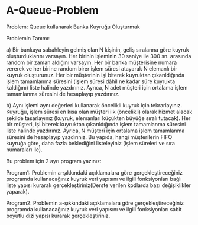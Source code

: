 # A-Queue-Problem

Problem: Queue kullanarak Banka Kuyruğu Oluşturmak

Problemin Tanımı:

 a) Bir bankaya sabahleyin gelmiş olan N kişinin, geliş sıralarına göre kuyruk oluşturduklarını varsayın. Her birinin işleminin 30 saniye ile 300 sn. arasında random bir zaman aldığını varsayın. Her bir banka müşterisine numara vererek ve her birine random birer işlem süresi atayarak N elemanlı bir kuyruk oluşturunuz. Her bir müşterinin işi biterek kuyruktan çıkarıldığında işlem tamamlanma süresini (işlem süresi dâhil ne kadar süre kuyrukta kaldığını) liste halinde yazdırınız. Ayrıca, N adet müşteri için ortalama işlem tamamlanma süresini de hesaplayıp yazdırınız. 

b) Aynı işlemi aynı değerleri kullanarak öncelikli kuyruk için tekrarlayınız. Kuyruğu, işlem süresi en kısa olan müşteri ilk (öncelikli) olarak hizmet alacak şekilde tasarlayınız (kuyruk, elemanları küçükten büyüğe sıralı tutacak). Her bir müşteri, işi biterek kuyruktan çıkarıldığında işlem tamamlanma süresini liste halinde yazdırınız. Ayrıca, N müşteri için ortalama işlem tamamlanma süresini de hesaplayıp yazdırınız. Bu yapıda, hangi müşterilerin FIFO kuyruğa göre, daha fazla beklediğini listeleyiniz (işlem süreleri ve sıra numaraları ile).

Bu problem için 2 ayrı program yazınız:

Program1: Problemin a-şıkkındaki açıklamalara göre gerçekleştireceğiniz programda kullanacağınız kuyruk veri yapısını ve ilgili fonksiyonları bağlı liste yapısı kurarak gerçekleştiriniz(Derste verilen kodlarda bazı değişiklikler yaparak).

Program2: Problemin a-şıkkındaki açıklamalara göre gerçekleştireceğiniz programda kullanacağınız kuyruk veri yapısını ve ilgili fonksiyonları sabit boyutlu dizi yapısı kurarak gerçekleştiriniz.
